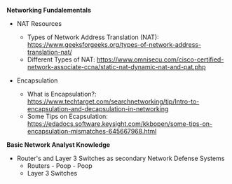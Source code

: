 **Networking Fundalementals**

- NAT Resources
    - Types of Network Address Translation (NAT): https://www.geeksforgeeks.org/types-of-network-address-translation-nat/
    - Different Types of NAT: https://www.omnisecu.com/cisco-certified-network-associate-ccna/static-nat-dynamic-nat-and-pat.php

- Encapsulation
    - What is Encapsulation?: https://www.techtarget.com/searchnetworking/tip/Intro-to-encapsulation-and-decapsulation-in-networking
    - Some Tips on Ecapsulation: https://edadocs.software.keysight.com/kkbopen/some-tips-on-encapsulation-mismatches-645667968.html

**Basic Network Analyst Knowledge**

- Router's and Layer 3 Switches as secondary Network Defense Systems
    - Routers
          - Poop
          - Poop
    - Layer 3 Switches

